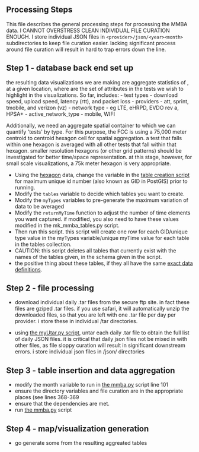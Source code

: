 Processing Steps
----------------
This file describes the general processing steps for processing the MMBA data. I CANNOT OVERSTRESS CLEAN INDIVIDUAL FILE CURATION ENOUGH.   I store individual JSON files in `<provider>/json/<year><month>` subdirectories to keep file curation easier.  lacking significant process around file curation will result in hard to trap errors down the line.

Step 1 - database back end set up
---------------------------------
the resulting data visualizations we are making are aggregate statistics of <type>, at a given location, where <type> are the set of attributes in the tests we wish to highlight in the visualizations.  So far, <type> includes:
	- test types - download speed, upload speed, latency (rtt), and packet loss
	- providers - att, sprint, tmobile, and verizon (vz)
	- network type - eg LTE, eHRPD, EVDO rev a, HPSA+
	- active_network_type - mobile, WIFI

Additionally, we need an aggregate spatial container to which we can quantify 'tests' by type.  For this purpose, the FCC is using a 75,000 meter centroid to centroid hexagon cell for spatial aggregation.  a test that falls within one hexagon is averaged with all other tests that fall within that hexagon.  smaller resolution hexagons (or other grid patterns) should be investigated for better time/space representation.  at this stage, however, for small scale visualizations, a 75k meter hexagon is very appropriate.

- Using the [hexagon](https://raw.github.com/feomike/mmba_viz_processing/master/data/hex_75000.geojson) data, change the variable in the [table creation script](https://github.com/feomike/mmba_viz_processing/blob/master/processing/mk_mmba_tables.py) for maximum unique id number (also known as GID in PostGIS) prior to running.  
- Modify the `tables` variable to decide which tables you want to create.
- Modify the `myTypes` variables to pre-generate the maximum variation of data to be averaged
- Modify the `returnMyTime` function to adjust the number of time elements you want captured.  if modified, you also need to have these values modified in the mk_mmba_tables.py script.
- Then run this script.  this script will create one row for each GID/unique type value in the myTypes variable/unique myTime value for each table in the tables collection.  
- CAUTION:  this script deletes all tables that currently exist with the names of the tables given, in the schema given in the script.
- the positive thing about these tables, if they all have the same [exact data definitions](https://github.com/feomike/mmba_viz_processing/blob/master/data/create_tables.sql).  

Step 2 - file processing
------------------------
- download individual daily .tar files from the secure ftp site.  in fact these files are gziped .tar files.  if you use safari, it will automatically unzip the downloaded files, so that you are left with one .tar file per day per provider.  i store these in individual <provider>/tar directories.

- using [the myUtar.py script](https://github.com/feomike/mmba_viz_processing/blob/master/processing/myUtar.py), untar each daily .tar file to obtain the full list of daily JSON files.  it is critical that daily json files not be mixed in with other files, as file sloppy curation will result in significant downstream errors.  i store individual json files in <provider>/json/<year><month> directories


Step 3 - table insertion and data aggregation
---------------------------------------------
- modify the month variable to run in [the mmba.py](https://github.com/feomike/mmba_viz_processing/blob/master/processing/mmba.py) script line 101
- ensure the directory variables and file curation are in the appropriate places (see lines 368-369
- ensure that the dependencies are met.
- run [the mmba.py](https://github.com/feomike/mmba_viz_processing/blob/master/processing/mmba.py) script


Step 4 - map/visualization generation
-------------------------------------
- go generate some from the resulting aggreated tables
